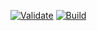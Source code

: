 [![Validate](https://github.com/achchuthany/ci-cd-pipeline/actions/workflows/validate.yml/badge.svg?branch=DEVELOP)](https://github.com/achchuthany/ci-cd-pipeline/actions/workflows/validate.yml)
[![Build](https://github.com/achchuthany/ci-cd-pipeline/actions/workflows/build.yml/badge.svg?branch=DEVELOP)](https://github.com/achchuthany/ci-cd-pipeline/actions/workflows/build.yml)
